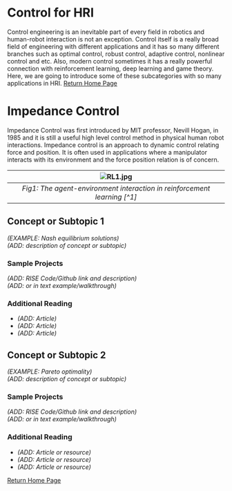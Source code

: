 
# Control for HRI
Control engineering is an inevitable part of every field in robotics and human-robot interaction is not an exception.
Control itself is a really broad field of engineering with different applications and it has so many different branches such as optimal control, robust control, adaptive control, nonlinear control and etc. Also, modern control sometimes it has a really powerful connection with reinforcement learning, deep learning and game theory.
Here, we are going to introduce some of these subcategories with so many applications in HRI.
[Return Home Page](../index.md)
# Impedance Control 
Impedance Control was first introduced by MIT professor, Nevill Hogan, in 1985 and it is still a useful high level control method in physical human robot interactions.
Impedance control is an approach to dynamic control relating force and position. It is often used in applications where a manipulator interacts with its environment and the force position relation is of concern.

| ![RL1.jpg](https://user-images.githubusercontent.com/76622843/155215684-edc39ec0-9435-4b3c-83bc-ddcc118609fa.jpg) |
|:--:|
| *Fig1: The agent-environment interaction in reinforcement learning [^1]* |

## Concept or Subtopic 1
*(EXAMPLE: Nash equilibrium solutions)*\
*(ADD: description of concept or subtopic)*

### Sample Projects
*(ADD: RISE Code/Github link and description)*\
*(ADD: or in text example/walkthrough)*
 
### Additional Reading
+ *(ADD: Article)*
+ *(ADD: Article)*
+ *(ADD: Article)*


## Concept or Subtopic 2
*(EXAMPLE: Pareto optimality)*\
*(ADD: description of concept or subtopic)*

### Sample Projects
*(ADD: RISE Code/Github link and description)*\
*(ADD: or in text example/walkthrough)*

### Additional Reading
+ *(ADD: Article or resource)*
+ *(ADD: Article or resource)*
+ *(ADD: Article or resource)*

[Return Home Page](../index.md)
